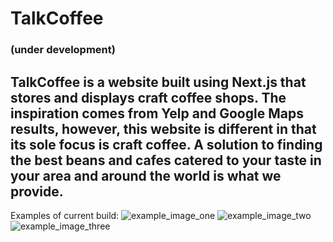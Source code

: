 # TalkCoffee

### (under development)

## TalkCoffee is a website built using Next.js that stores and displays craft coffee shops. The inspiration comes from Yelp and Google Maps results, however, this website is different in that its sole focus is craft coffee. A solution to finding the best beans and cafes catered to your taste in your area and around the world is what we provide.

Examples of current build:
![example_image_one](https://github.com/henrybenso/talkcoffee/blob/main/docs/images/Screenshot%202023-12-04%20at%2010.26.20%E2%80%AFPM.png)
![example_image_two](https://github.com/henrybenso/talkcoffee/blob/main/docs/images/Screenshot%202024-03-11%20at%207.50.05%E2%80%AFPM.png)
![example_image_three](https://github.com/henrybenso/talkcoffee/blob/main/docs/images/Screenshot%202024-03-11%20at%207.50.38%E2%80%AFPM.png)
